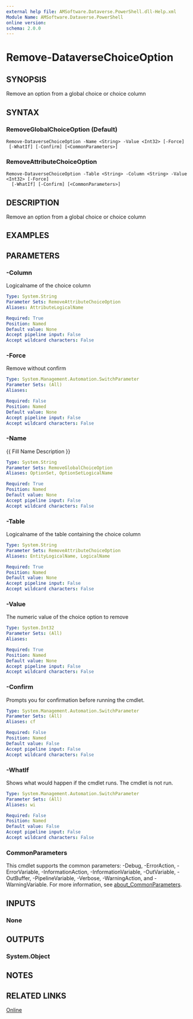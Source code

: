 ```yaml
---
external help file: AMSoftware.Dataverse.PowerShell.dll-Help.xml
Module Name: AMSoftware.Dataverse.PowerShell
online version:
schema: 2.0.0
---
```


# Remove-DataverseChoiceOption

## SYNOPSIS
Remove an option from a global choice or choice column

## SYNTAX

### RemoveGlobalChoiceOption (Default)
```
Remove-DataverseChoiceOption -Name <String> -Value <Int32> [-Force] 
 [-WhatIf] [-Confirm] [<CommonParameters>]
```

### RemoveAttributeChoiceOption
```
Remove-DataverseChoiceOption -Table <String> -Column <String> -Value <Int32> [-Force]
  [-WhatIf] [-Confirm] [<CommonParameters>]
```

## DESCRIPTION
Remove an option from a global choice or choice column

## EXAMPLES

## PARAMETERS

### -Column
Logicalname of the choice column

```yaml
Type: System.String
Parameter Sets: RemoveAttributeChoiceOption
Aliases: AttributeLogicalName

Required: True
Position: Named
Default value: None
Accept pipeline input: False
Accept wildcard characters: False
```

### -Force
Remove without confirm

```yaml
Type: System.Management.Automation.SwitchParameter
Parameter Sets: (All)
Aliases:

Required: False
Position: Named
Default value: None
Accept pipeline input: False
Accept wildcard characters: False
```

### -Name
{{ Fill Name Description }}

```yaml
Type: System.String
Parameter Sets: RemoveGlobalChoiceOption
Aliases: OptionSet, OptionSetLogicalName

Required: True
Position: Named
Default value: None
Accept pipeline input: False
Accept wildcard characters: False
```

### -Table
Logicalname of the table containing the choice column

```yaml
Type: System.String
Parameter Sets: RemoveAttributeChoiceOption
Aliases: EntityLogicalName, LogicalName

Required: True
Position: Named
Default value: None
Accept pipeline input: False
Accept wildcard characters: False
```

### -Value
The numeric value of the choice option to remove

```yaml
Type: System.Int32
Parameter Sets: (All)
Aliases:

Required: True
Position: Named
Default value: None
Accept pipeline input: False
Accept wildcard characters: False
```

### -Confirm
Prompts you for confirmation before running the cmdlet.

```yaml
Type: System.Management.Automation.SwitchParameter
Parameter Sets: (All)
Aliases: cf

Required: False
Position: Named
Default value: False
Accept pipeline input: False
Accept wildcard characters: False
```

### -WhatIf
Shows what would happen if the cmdlet runs. The cmdlet is not run.

```yaml
Type: System.Management.Automation.SwitchParameter
Parameter Sets: (All)
Aliases: wi

Required: False
Position: Named
Default value: False
Accept pipeline input: False
Accept wildcard characters: False
```

### CommonParameters
This cmdlet supports the common parameters: -Debug, -ErrorAction, -ErrorVariable, -InformationAction, -InformationVariable, -OutVariable, -OutBuffer, -PipelineVariable, -Verbose, -WarningAction, and -WarningVariable. For more information, see [about_CommonParameters](http://go.microsoft.com/fwlink/?LinkID=113216).

## INPUTS

### None
## OUTPUTS

### System.Object
## NOTES

## RELATED LINKS

[Online](https://github.com/AMSoftwareNL/DataversePowershell/blob/main/docs/Remove-DataverseChoiceOption.md)



